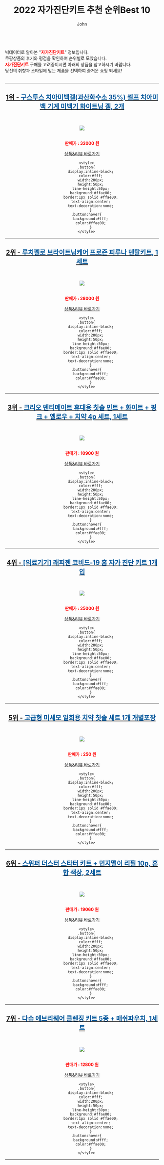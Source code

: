 ﻿---
layout: post
title:  "2022 자가진단키트 추천 순위Best 10"
author: John
categories: [ 생활/건강 ]
tags: [ 자가진단키트, 자가진단키트 가격, 자가진단키트 정확도, 자가진단키트 사용법, 자가진단키트 양성, 자가진단키트 양성 정확도, 자가진단키트 약국, 자가진단키트 편의점, 자가진단키트 관련주, 자가진단키트 원리 ]
image: https://static.coupangcdn.com/image/vendor_inventory/f728/5c113666ede0849bf7ee6c577e719bbaed780c304cd63cd1b65d278b4f03.png 
description: "2022 자가진단키트 추천 순위Best 10 관련 상품으로 가장 고객 선호도가 높은 제품입니다."
toc: true
toc_sticky: true
---

<br>
빅데이터로 알아본 "<b><font color='#ff0000'>자가진단키트</font></b>" 정보입니다.
<br>
쿠팡상품의 후기와 평점을 확인하여 순위별로 모았습니다.
<br>
<b><font color='#ff0000'>자가진단키트</font></b>  구매를 고려중이시면 아래의 상품을 참고하시기 바랍니다.
<br>
당신의 취향과 스타일에 맞는 제품을 선택하여 즐거운 쇼핑 되세요!
<br><br>
<hr>
<p>
    
<center><h2><a href="https://link.coupang.com/re/AFFSDP?lptag=AF7307611&pageKey=5843895206&itemId=10149764799&vendorItemId=79187466538&traceid=V0-153-3eeadcb9f89c7a8c" target="_blank"><b>1위 - <font color='#01579B'>구스투스 치아미백겔(과산화수소 35%) 셀프 치아미백 기계 미백기 화이트닝 겔, 2개</font></b></a></h2><br>

<a href="https://link.coupang.com/re/AFFSDP?lptag=AF7307611&pageKey=5843895206&itemId=10149764799&vendorItemId=79187466538&traceid=V0-153-3eeadcb9f89c7a8c" target="_blank"><img src="https://static.coupangcdn.com/image/vendor_inventory/f728/5c113666ede0849bf7ee6c577e719bbaed780c304cd63cd1b65d278b4f03.png"></a><br><br>

<b><font color='#ff0000'>판매가 : 32000 원</font></b><br>

<a href="https://link.coupang.com/re/AFFSDP?lptag=AF7307611&pageKey=5843895206&itemId=10149764799&vendorItemId=79187466538&traceid=V0-153-3eeadcb9f89c7a8c" target="_blank" class="button">상품&리뷰 바로가기</a><p>

        <style>
        .button{
            display:inline-block;
            color:#fff;
            width:200px;
            height:50px;
            line-height:50px;
            background:#ffae00;
            border:1px solid #ffae00;
            text-align:center;
            text-decoration:none;
            }
        .button:hover{
            background:#fff;
            color:#ffae00;
            }
        </style>

<hr>

<center><h2><a href="https://link.coupang.com/re/AFFSDP?lptag=AF7307611&pageKey=193666935&itemId=554626621&vendorItemId=4457189166&traceid=V0-153-cfbf5adada8876ea" target="_blank"><b>2위 - <font color='#01579B'>루치펠로 브라이트닝케어 프로즌 피루나 덴탈키트, 1세트</font></b></a></h2><br>

<a href="https://link.coupang.com/re/AFFSDP?lptag=AF7307611&pageKey=193666935&itemId=554626621&vendorItemId=4457189166&traceid=V0-153-cfbf5adada8876ea" target="_blank"><img src="https://static.coupangcdn.com/image/retail/images/2019/03/04/13/6/fb009448-79d8-418d-b573-bbc127751aaf.jpg"></a><br><br>

<b><font color='#ff0000'>판매가 : 28000 원</font></b><br>

<a href="https://link.coupang.com/re/AFFSDP?lptag=AF7307611&pageKey=193666935&itemId=554626621&vendorItemId=4457189166&traceid=V0-153-cfbf5adada8876ea" target="_blank" class="button">상품&리뷰 바로가기</a><p>

        <style>
        .button{
            display:inline-block;
            color:#fff;
            width:200px;
            height:50px;
            line-height:50px;
            background:#ffae00;
            border:1px solid #ffae00;
            text-align:center;
            text-decoration:none;
            }
        .button:hover{
            background:#fff;
            color:#ffae00;
            }
        </style>

<hr>

<center><h2><a href="https://link.coupang.com/re/AFFSDP?lptag=AF7307611&pageKey=5773417439&itemId=9816099995&vendorItemId=77099788545&traceid=V0-153-37aaa796e9caf1f9" target="_blank"><b>3위 - <font color='#01579B'>크리오 덴티메이트 휴대용 칫솔 민트 + 화이트 + 핑크 + 옐로우 + 치약 4p 세트, 1세트</font></b></a></h2><br>

<a href="https://link.coupang.com/re/AFFSDP?lptag=AF7307611&pageKey=5773417439&itemId=9816099995&vendorItemId=77099788545&traceid=V0-153-37aaa796e9caf1f9" target="_blank"><img src="https://static.coupangcdn.com/image/rs_quotation_api/xf0wmbwk/87bafd91154d4382b57f88aa5680211b.jpg"></a><br><br>

<b><font color='#ff0000'>판매가 : 10900 원</font></b><br>

<a href="https://link.coupang.com/re/AFFSDP?lptag=AF7307611&pageKey=5773417439&itemId=9816099995&vendorItemId=77099788545&traceid=V0-153-37aaa796e9caf1f9" target="_blank" class="button">상품&리뷰 바로가기</a><p>

        <style>
        .button{
            display:inline-block;
            color:#fff;
            width:200px;
            height:50px;
            line-height:50px;
            background:#ffae00;
            border:1px solid #ffae00;
            text-align:center;
            text-decoration:none;
            }
        .button:hover{
            background:#fff;
            color:#ffae00;
            }
        </style>

<hr>

<center><h2><a href="https://link.coupang.com/re/AFFSDP?lptag=AF7307611&pageKey=6187925698&itemId=12195139304&vendorItemId=80269307292&traceid=V0-153-3d0a372716937225" target="_blank"><b>4위 - <font color='#01579B'>[의료기기] 래피젠 코비드-19 홈 자가 진단 키트 1개입</font></b></a></h2><br>

<a href="https://link.coupang.com/re/AFFSDP?lptag=AF7307611&pageKey=6187925698&itemId=12195139304&vendorItemId=80269307292&traceid=V0-153-3d0a372716937225" target="_blank"><img src="https://static.coupangcdn.com/image/vendor_inventory/2461/0ff9947dde198dfbf86785b02acdd3e586fdf5e6cbcb2c5e728ccfbd7c65.JPG"></a><br><br>

<b><font color='#ff0000'>판매가 : 25000 원</font></b><br>

<a href="https://link.coupang.com/re/AFFSDP?lptag=AF7307611&pageKey=6187925698&itemId=12195139304&vendorItemId=80269307292&traceid=V0-153-3d0a372716937225" target="_blank" class="button">상품&리뷰 바로가기</a><p>

        <style>
        .button{
            display:inline-block;
            color:#fff;
            width:200px;
            height:50px;
            line-height:50px;
            background:#ffae00;
            border:1px solid #ffae00;
            text-align:center;
            text-decoration:none;
            }
        .button:hover{
            background:#fff;
            color:#ffae00;
            }
        </style>

<hr>

<center><h2><a href="https://link.coupang.com/re/AFFSDP?lptag=AF7307611&pageKey=6155374354&itemId=11911300897&vendorItemId=79184214859&traceid=V0-153-1f18e0f289a09b4a" target="_blank"><b>5위 - <font color='#01579B'>고급형 미세모 일회용 치약 칫솔 세트 1개 개별포장</font></b></a></h2><br>

<a href="https://link.coupang.com/re/AFFSDP?lptag=AF7307611&pageKey=6155374354&itemId=11911300897&vendorItemId=79184214859&traceid=V0-153-1f18e0f289a09b4a" target="_blank"><img src="https://static.coupangcdn.com/image/vendor_inventory/557f/d6f6e4976cf92ab4a126575974824b7ef6bc6e92e1ddd9b8d01a79ced62f.png"></a><br><br>

<b><font color='#ff0000'>판매가 : 250 원</font></b><br>

<a href="https://link.coupang.com/re/AFFSDP?lptag=AF7307611&pageKey=6155374354&itemId=11911300897&vendorItemId=79184214859&traceid=V0-153-1f18e0f289a09b4a" target="_blank" class="button">상품&리뷰 바로가기</a><p>

        <style>
        .button{
            display:inline-block;
            color:#fff;
            width:200px;
            height:50px;
            line-height:50px;
            background:#ffae00;
            border:1px solid #ffae00;
            text-align:center;
            text-decoration:none;
            }
        .button:hover{
            background:#fff;
            color:#ffae00;
            }
        </style>

<hr>

<center><h2><a href="https://link.coupang.com/re/AFFSDP?lptag=AF7307611&pageKey=337040999&itemId=1075039693&vendorItemId=5569084625&traceid=V0-153-0bd9df3d6a1b224e" target="_blank"><b>6위 - <font color='#01579B'>스위퍼 더스터 스타터 키트 + 먼지떨이 리필 10p, 혼합 색상, 2세트</font></b></a></h2><br>

<a href="https://link.coupang.com/re/AFFSDP?lptag=AF7307611&pageKey=337040999&itemId=1075039693&vendorItemId=5569084625&traceid=V0-153-0bd9df3d6a1b224e" target="_blank"><img src="https://static.coupangcdn.com/image/retail/images/69678285163275-88b1d68a-5048-4814-af0a-1abbbd7356f7.jpg"></a><br><br>

<b><font color='#ff0000'>판매가 : 19060 원</font></b><br>

<a href="https://link.coupang.com/re/AFFSDP?lptag=AF7307611&pageKey=337040999&itemId=1075039693&vendorItemId=5569084625&traceid=V0-153-0bd9df3d6a1b224e" target="_blank" class="button">상품&리뷰 바로가기</a><p>

        <style>
        .button{
            display:inline-block;
            color:#fff;
            width:200px;
            height:50px;
            line-height:50px;
            background:#ffae00;
            border:1px solid #ffae00;
            text-align:center;
            text-decoration:none;
            }
        .button:hover{
            background:#fff;
            color:#ffae00;
            }
        </style>

<hr>

<center><h2><a href="https://link.coupang.com/re/AFFSDP?lptag=AF7307611&pageKey=6283662123&itemId=283019319&vendorItemId=3693949501&traceid=V0-153-8b14c30edc9e3d23" target="_blank"><b>7위 - <font color='#01579B'>다슈 에브리웨어 클렌징 키트 5종 + 매쉬파우치, 1세트</font></b></a></h2><br>

<a href="https://link.coupang.com/re/AFFSDP?lptag=AF7307611&pageKey=6283662123&itemId=283019319&vendorItemId=3693949501&traceid=V0-153-8b14c30edc9e3d23" target="_blank"><img src="https://static.coupangcdn.com/image/retail/images/13255271260170250-65326d1b-fe06-4343-80e9-94dd9cfbaf09.jpg"></a><br><br>

<b><font color='#ff0000'>판매가 : 12800 원</font></b><br>

<a href="https://link.coupang.com/re/AFFSDP?lptag=AF7307611&pageKey=6283662123&itemId=283019319&vendorItemId=3693949501&traceid=V0-153-8b14c30edc9e3d23" target="_blank" class="button">상품&리뷰 바로가기</a><p>

        <style>
        .button{
            display:inline-block;
            color:#fff;
            width:200px;
            height:50px;
            line-height:50px;
            background:#ffae00;
            border:1px solid #ffae00;
            text-align:center;
            text-decoration:none;
            }
        .button:hover{
            background:#fff;
            color:#ffae00;
            }
        </style>

<hr>

<br><br><br><br><br><br><br>
<center><b><font color='#01579B' size='medium'>최저가 검색<br>
↓↓↓</font></b></center>
<center><iframe src="https://coupa.ng/b1Tbjx" width="100%" height="75" frameborder="0" scrolling="no" referrerpolicy="unsafe-url"></iframe></center>
<br><br>
<p>
<small>
    <div align="right">파트너스 활동을 통해 일정액의 수수료를 제공받을 수 있습니다.</div>
</small>
</p>
